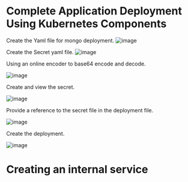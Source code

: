 # Complete Application Deployment Using Kubernetes Components

Create the Yaml file for mongo deployment.
![image](https://user-images.githubusercontent.com/80820244/236728711-35e91684-c13f-4e38-be65-c1d500915c7d.png)
 
 Create the Secret yaml file.
 ![image](https://user-images.githubusercontent.com/80820244/236731088-00e43722-31f3-41e5-b0e4-5a123ff21f8e.png)

Using an online encoder to base64 encode and decode.

![image](https://user-images.githubusercontent.com/80820244/236731127-69631343-4690-4ad9-904e-cefff8bf4983.png)

Create and view the secret.

![image](https://user-images.githubusercontent.com/80820244/236731689-7da33acc-1291-46f9-bf6e-ab213c2d1801.png)

Provide a reference to the secret file in the deployment file.

![image](https://user-images.githubusercontent.com/80820244/236731927-6eb33dba-3211-4e2b-8030-06670b64cc1f.png)

Create the deployment.

![image](https://user-images.githubusercontent.com/80820244/236732026-966ab888-693a-4d37-a5e9-42880bee5b68.png)

# Creating an internal service
